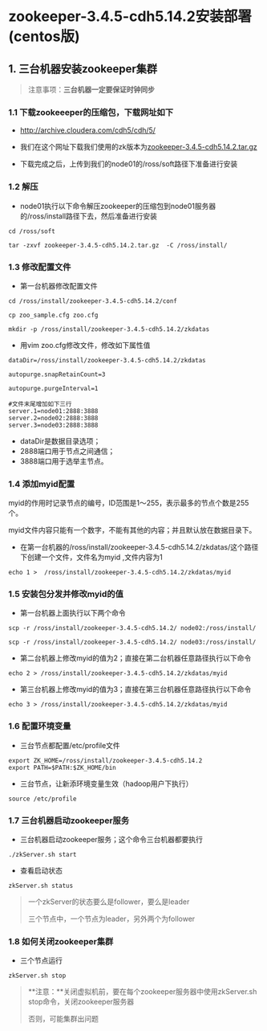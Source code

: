 # zookeeper-3.4.5-cdh5.14.2安装部署(centos版)

## 1. 三台机器安装zookeeper集群

> 注意事项：**三台机器一定要保证时钟同步**

### 1.1 下载zookeeeper的压缩包，下载网址如下

- http://archive.cloudera.com/cdh5/cdh/5/

- 我们在这个网址下载我们使用的zk版本为[zookeeper-3.4.5-cdh5.14.2.tar.gz](http://archive.cloudera.com/cdh5/cdh/5/zookeeper-3.4.5-cdh5.14.2.tar.gz)

- 下载完成之后，上传到我们的node01的/ross/soft路径下准备进行安装

### 1.2 解压

- node01执行以下命令解压zookeeper的压缩包到node01服务器的/ross/install路径下去，然后准备进行安装

```shell
cd /ross/soft

tar -zxvf zookeeper-3.4.5-cdh5.14.2.tar.gz  -C /ross/install/
```



### 1.3 修改配置文件

- 第一台机器修改配置文件

```shell
cd /ross/install/zookeeper-3.4.5-cdh5.14.2/conf

cp zoo_sample.cfg zoo.cfg

mkdir -p /ross/install/zookeeper-3.4.5-cdh5.14.2/zkdatas
```

- 用vim  zoo.cfg修改文件，修改如下属性值

```shell
dataDir=/ross/install/zookeeper-3.4.5-cdh5.14.2/zkdatas

autopurge.snapRetainCount=3

autopurge.purgeInterval=1

#文件末尾增加如下三行
server.1=node01:2888:3888
server.2=node02:2888:3888
server.3=node03:2888:3888
```

- dataDir是数据目录选项；
- 2888端口用于节点之间通信；
- 3888端口用于选举主节点。

### 1.4 添加myid配置

myid的作用时记录节点的编号，ID范围是1～255，表示最多的节点个数是255个。

myid文件内容只能有一个数字，不能有其他的内容；并且默认放在数据目录下。

- 在第一台机器的/ross/install/zookeeper-3.4.5-cdh5.14.2/zkdatas/这个路径下创建一个文件，文件名为myid ,文件内容为1

```shell
echo 1 >  /ross/install/zookeeper-3.4.5-cdh5.14.2/zkdatas/myid
```

 

### 1.5 安装包分发并修改myid的值

- 第一台机器上面执行以下两个命令

```shell
scp -r /ross/install/zookeeper-3.4.5-cdh5.14.2/ node02:/ross/install/

scp -r /ross/install/zookeeper-3.4.5-cdh5.14.2/ node03:/ross/install/
```

- 第二台机器上修改myid的值为2；直接在第二台机器任意路径执行以下命令

```shell
echo 2 > /ross/install/zookeeper-3.4.5-cdh5.14.2/zkdatas/myid
```

- 第三台机器上修改myid的值为3；直接在第三台机器任意路径执行以下命令

```shell
echo 3 > /ross/install/zookeeper-3.4.5-cdh5.14.2/zkdatas/myid
```



 ### 1.6 配置环境变量

- 三台节点都配置/etc/profile文件

```shell
export ZK_HOME=/ross/install/zookeeper-3.4.5-cdh5.14.2
export PATH=$PATH:$ZK_HOME/bin
```

- 三台节点，让新添环境变量生效（hadoop用户下执行）

```shell
source /etc/profile
```



### 1.7 三台机器启动zookeeper服务

- 三台机器启动zookeeper服务；这个命令三台机器都要执行

```shell
./zkServer.sh start
```

-  查看启动状态

```
zkServer.sh status
```

> 一个zkServer的状态要么是follower，要么是leader
>
> 三个节点中，一个节点为leader，另外两个为follower



### 1.8 如何关闭zookeeper集群

- 三个节点运行

```shell
zkServer.sh stop
```

> **注意：**关闭虚拟机前，要在每个zookeeper服务器中使用zkServer.sh stop命令，关闭zookeeper服务器
>
> 否则，可能集群出问题






























